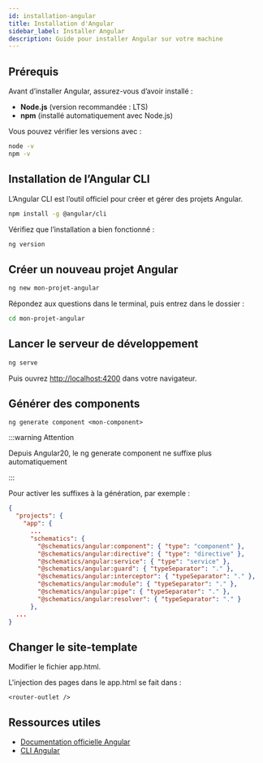 ```yaml
---
id: installation-angular
title: Installation d'Angular
sidebar_label: Installer Angular
description: Guide pour installer Angular sur votre machine
---
```


## Prérequis

Avant d’installer Angular, assurez-vous d’avoir installé :

- **Node.js** (version recommandée : LTS)
- **npm** (installé automatiquement avec Node.js)

Vous pouvez vérifier les versions avec :

```bash
node -v
npm -v
```

## Installation de l’Angular CLI

L’Angular CLI est l’outil officiel pour créer et gérer des projets Angular.

```bash
npm install -g @angular/cli
```

Vérifiez que l’installation a bien fonctionné :

```bash
ng version
```

## Créer un nouveau projet Angular

```bash
ng new mon-projet-angular
```

Répondez aux questions dans le terminal, puis entrez dans le dossier :

```bash
cd mon-projet-angular
```

## Lancer le serveur de développement

```bash
ng serve
```

Puis ouvrez [http://localhost:4200](http://localhost:4200) dans votre navigateur.

## Générer des components

```
ng generate component <mon-component>
```

:::warning Attention

Depuis Angular20, le ng generate component ne suffixe plus automatiquement

:::

Pour activer les suffixes à la génération, par exemple :

```json
{
  "projects": {
    "app": {
      ...
      "schematics": {
        "@schematics/angular:component": { "type": "component" },
        "@schematics/angular:directive": { "type": "directive" },
        "@schematics/angular:service": { "type": "service" },
        "@schematics/angular:guard": { "typeSeparator": "." },
        "@schematics/angular:interceptor": { "typeSeparator": "." },
        "@schematics/angular:module": { "typeSeparator": "." },
        "@schematics/angular:pipe": { "typeSeparator": "." },
        "@schematics/angular:resolver": { "typeSeparator": "." }
      },
  ...
}
``` 

## Changer le site-template

Modifier le fichier app.html.

L'injection des pages dans le app.html se fait dans : 

``` 
<router-outlet />
``` 

## Ressources utiles

- [Documentation officielle Angular](https://angular.io/docs)
- [CLI Angular](https://angular.io/cli)